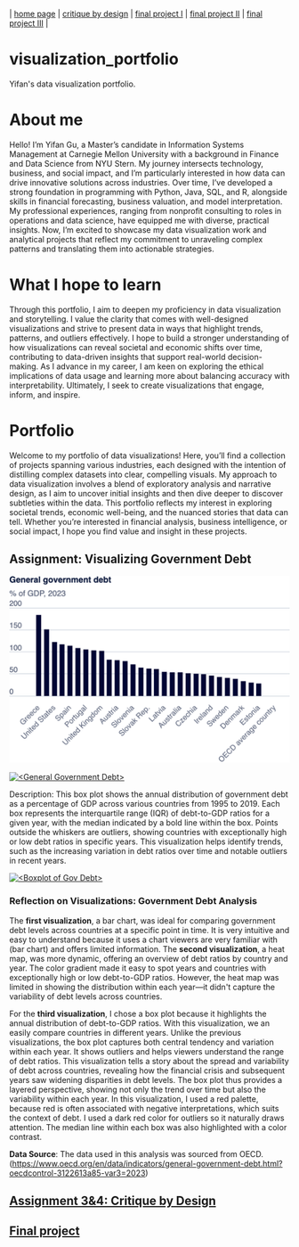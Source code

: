 | [home page](https://guyifan0418.github.io/visualization_portfolio/) | [critique by design](https://guyifan0418.github.io/visualization_portfolio/marvel_box_office) | [final project I](https://guyifan0418.github.io/visualization_portfolio/final_project_yifangu) | [final project II](https://guyifan0418.github.io/visualization_portfolio/final_project_p2) | [final project III](final-project-part-three) |

# visualization_portfolio
Yifan's data visualization portfolio.

# About me
Hello! I’m Yifan Gu, a Master’s candidate in Information Systems Management at Carnegie Mellon University with a background in Finance and Data Science from NYU Stern. My journey intersects technology, business, and social impact, and I’m particularly interested in how data can drive innovative solutions across industries. Over time, I’ve developed a strong foundation in programming with Python, Java, SQL, and R, alongside skills in financial forecasting, business valuation, and model interpretation. My professional experiences, ranging from nonprofit consulting to roles in operations and data science, have equipped me with diverse, practical insights. Now, I’m excited to showcase my data visualization work and analytical projects that reflect my commitment to unraveling complex patterns and translating them into actionable strategies.

# What I hope to learn
Through this portfolio, I aim to deepen my proficiency in data visualization and storytelling. I value the clarity that comes with well-designed visualizations and strive to present data in ways that highlight trends, patterns, and outliers effectively. I hope to build a stronger understanding of how visualizations can reveal societal and economic shifts over time, contributing to data-driven insights that support real-world decision-making. As I advance in my career, I am keen on exploring the ethical implications of data usage and learning more about balancing accuracy with interpretability. Ultimately, I seek to create visualizations that engage, inform, and inspire.

# Portfolio
Welcome to my portfolio of data visualizations! Here, you’ll find a collection of projects spanning various industries, each designed with the intention of distilling complex datasets into clear, compelling visuals. My approach to data visualization involves a blend of exploratory analysis and narrative design, as I aim to uncover initial insights and then dive deeper to discover subtleties within the data. This portfolio reflects my interest in exploring societal trends, economic well-being, and the nuanced stories that data can tell. Whether you’re interested in financial analysis, business intelligence, or social impact, I hope you find value and insight in these projects.
## Assignment: Visualizing Government Debt
![Bar Chart of Government Debt](/export-2024-11-04T19_18_10.993Z.png)

<div class='tableauPlaceholder' id='viz1730754336832' style='position: relative'><noscript><a href='#'><img alt='&lt;General Government Debt&gt; ' src='https:&#47;&#47;public.tableau.com&#47;static&#47;images&#47;OE&#47;OECDGovDebt&#47;Sheet1&#47;1_rss.png' style='border: none' /></a></noscript><object class='tableauViz'  style='display:none;'><param name='host_url' value='https%3A%2F%2Fpublic.tableau.com%2F' /> <param name='embed_code_version' value='3' /> <param name='site_root' value='' /><param name='name' value='OECDGovDebt&#47;Sheet1' /><param name='tabs' value='no' /><param name='toolbar' value='yes' /><param name='static_image' value='https:&#47;&#47;public.tableau.com&#47;static&#47;images&#47;OE&#47;OECDGovDebt&#47;Sheet1&#47;1.png' /> <param name='animate_transition' value='yes' /><param name='display_static_image' value='yes' /><param name='display_spinner' value='yes' /><param name='display_overlay' value='yes' /><param name='display_count' value='yes' /><param name='language' value='en-US' /><param name='filter' value='publish=yes' /></object></div>                
<script type='text/javascript'>                    
  var divElement = document.getElementById('viz1730754336832');                    
  var vizElement = divElement.getElementsByTagName('object')[0];                    
  vizElement.style.width='100%';vizElement.style.height=(divElement.offsetWidth*0.75)+'px';                    
  var scriptElement = document.createElement('script');                    
  scriptElement.src = 'https://public.tableau.com/javascripts/api/viz_v1.js';                    
  vizElement.parentNode.insertBefore(scriptElement, vizElement);                
</script>

Description:
This box plot shows the annual distribution of government debt as a percentage of GDP across various countries from 1995 to 2019. Each box represents the interquartile range (IQR) of debt-to-GDP ratios for a given year, with the median indicated by a bold line within the box. Points outside the whiskers are outliers, showing countries with exceptionally high or low debt ratios in specific years. This visualization helps identify trends, such as the increasing variation in debt ratios over time and notable outliers in recent years.

<div class='tableauPlaceholder' id='viz1730758016112' style='position: relative'><noscript><a href='#'><img alt='&lt;Boxplot of Gov Debt&gt; ' src='https:&#47;&#47;public.tableau.com&#47;static&#47;images&#47;OE&#47;OECDGovDebt&#47;Sheet2&#47;1_rss.png' style='border: none' /></a></noscript><object class='tableauViz'  style='display:none;'><param name='host_url' value='https%3A%2F%2Fpublic.tableau.com%2F' /> <param name='embed_code_version' value='3' /> <param name='site_root' value='' /><param name='name' value='OECDGovDebt&#47;Sheet2' /><param name='tabs' value='no' /><param name='toolbar' value='yes' /><param name='static_image' value='https:&#47;&#47;public.tableau.com&#47;static&#47;images&#47;OE&#47;OECDGovDebt&#47;Sheet2&#47;1.png' /> <param name='animate_transition' value='yes' /><param name='display_static_image' value='yes' /><param name='display_spinner' value='yes' /><param name='display_overlay' value='yes' /><param name='display_count' value='yes' /><param name='language' value='en-US' /><param name='filter' value='publish=yes' /></object></div>                
<script type='text/javascript'>                    
  var divElement = document.getElementById('viz1730758016112');                    
  var vizElement = divElement.getElementsByTagName('object')[0];                    
  vizElement.style.width='100%';vizElement.style.height=(divElement.offsetWidth*0.75)+'px';                    
  var scriptElement = document.createElement('script');                    
  scriptElement.src = 'https://public.tableau.com/javascripts/api/viz_v1.js';                    
  vizElement.parentNode.insertBefore(scriptElement, vizElement);                
</script>

### Reflection on Visualizations: Government Debt Analysis
The **first visualization**, a bar chart, was ideal for comparing government debt levels across countries at a specific point in time. It is very intuitive and easy to understand because it uses a chart viewers are very familiar with (bar chart) and offers limited information. The **second visualization**, a heat map, was more dynamic, offering an overview of debt ratios by country and year. The color gradient made it easy to spot years and countries with exceptionally high or low debt-to-GDP ratios. However, the heat map was limited in showing the distribution within each year—it didn't capture the variability of debt levels across countries.

For the **third visualization**, I chose a box plot because it highlights the annual distribution of debt-to-GDP ratios. With this visualization, we an easily compare countries in different years. Unlike the previous visualizations, the box plot captures both central tendency and variation within each year. It shows outliers and helps viewers understand the range of debt ratios. This visualization tells a story about the spread and variability of debt across countries, revealing how the financial crisis and subsequent years saw widening disparities in debt levels. The box plot thus provides a layered perspective, showing not only the trend over time but also the variability within each year. In this visualization, I used a red palette, because red is often associated with negative interpretations, which suits the context of debt. I used a dark red color for outliers so it naturally draws attention. The median line within each box was also highlighted with a color contrast.

**Data Source**: The data used in this analysis was sourced from OECD. (https://www.oecd.org/en/data/indicators/general-government-debt.html?oecdcontrol-3122613a85-var3=2023)

## [Assignment 3&4: Critique by Design](https://guyifan0418.github.io/visualization_portfolio/marvel_box_office)
## [Final project](https://guyifan0418.github.io/visualization_portfolio/final_project_yifangu)
